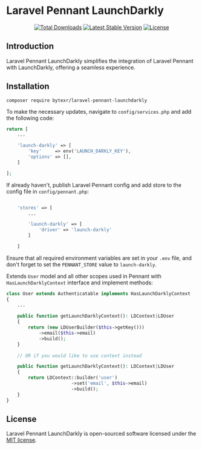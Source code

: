# Laravel Pennant LaunchDarkly

<p align="center">
<a href="https://packagist.org/packages/bytexr/laravel-pennant-launchdarkly"><img src="https://img.shields.io/packagist/dt/bytexr/laravel-pennant-launchdarkly" alt="Total Downloads"></a>
<a href="https://packagist.org/packages/bytexr/laravel-pennant-launchdarkly"><img src="https://img.shields.io/packagist/v/bytexr/laravel-pennant-launchdarkly" alt="Latest Stable Version"></a>
<a href="https://packagist.org/packages/bytexr/laravel-pennant-launchdarkly"><img src="https://img.shields.io/packagist/l/bytexr/laravel-pennant-launchdarkly" alt="License"></a>
</p>

## Introduction

Laravel Pennant LaunchDarkly simplifies the integration of Laravel Pennant with LaunchDarkly, offering a seamless experience.

## Installation

```shell
composer require bytexr/laravel-pennant-launchdarkly
```

To make the necessary updates, navigate to `config/services.php` and add the following code:

```php
return [
    ...

    'launch-darkly' => [
        'key'     => env('LAUNCH_DARKLY_KEY'),
        'options' => [],
    ]

];

```

If already haven't, publish Laravel Pennant config and add store to the config file in `config/pennant.php`:

```php

    'stores' => [
        ...

        'launch-darkly' => [
            'driver' => 'launch-darkly'
        ]

    ]
```


Ensure that all required environment variables are set in your `.env` file, and don't forget to set the `PENNANT_STORE` value to `launch-darkly`.

Extends `User` model and all other scopes used in Pennant with `HasLaunchDarklyContext` interface and implement methods:

```php
class User extends Authenticatable implements HasLaunchDarklyContext
{
    ...
    
    public function getLaunchDarklyContext(): LDContext|LDUser
    {
        return (new LDUserBuilder($this->getKey()))
            ->email($this->email)
            ->build();
    }
    
    // OR if you would like to use context instead

    public function getLaunchDarklyContext(): LDContext|LDUser
    {
        return LDContext::builder('user')
                        ->set('email', $this->email)
                        ->build();
    }
}
```

## License

Laravel Pennant LaunchDarkly is open-sourced software licensed under the [MIT license](LICENSE).
